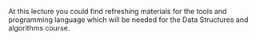 At this lecture you could find refreshing materials for the tools and programming language which will be needed for the Data Structures and algorithms course.
